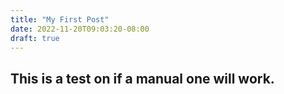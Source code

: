 ```yaml
---
title: "My First Post"
date: 2022-11-20T09:03:20-08:00
draft: true
---
```


## This is a test on if a manual one will work. 
